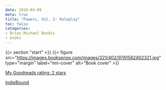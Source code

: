 ```yaml
---
date: 2010-04-09
meta: true
title: "Powers, Vol. 2: Roleplay"
toc: false
categories:
- Brian Michael Bendis
- books
---
```


{{< section "start" >}}
{{< figure src="https://images.booksense.com/images/321/402/9781582402321.jpg" type="margin" label="mn-cover" alt="Book cover" >}}


  

[My Goodreads rating: 2 stars](https://www.goodreads.com/review/show/95432795)  

[IndieBound](https://www.indiebound.org/book/9781582402321)

